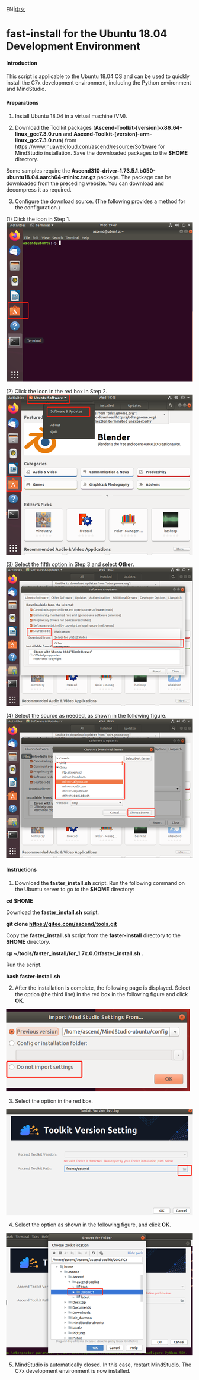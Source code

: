 EN|[中文](README.md)

# fast-install for the Ubuntu 18.04 Development Environment

#### Introduction

This script is applicable to the Ubuntu 18.04 OS and can be used to quickly install the C7x development environment, including the Python environment and MindStudio.
#### Preparations
1. Install Ubuntu 18.04 in a virtual machine (VM).

2. Download the Toolkit packages (**Ascend-Toolkit-[version]-x86_64-linux_gcc7.3.0.run** and **Ascend-Toolkit-[version]-arm-linux_gcc7.3.0.run**) from https://www.huaweicloud.com/ascend/resource/Software for MindStudio installation. Save the downloaded packages to the **$HOME** directory.

Some samples require the **Ascend310-driver-1.73.5.1.b050-ubuntu18.04.aarch64-minirc.tar.gz** package. The package can be downloaded from the preceding website. You can download and decompress it as required.

3. Configure the download source. (The following provides a method for the configuration.)

(1) Click the icon in Step 1.
![](img/pic1.png "Step 1")

(2) Click the icon in the red box in Step 2.
![](img/pic2.png "Step 1")

(3) Select the fifth option in Step 3 and select **Other**.
![](img/pic3.png "Step 1")

(4) Select the source as needed, as shown in the following figure. ![](img/pic4.png "Step 1")

#### Instructions

1. Download the **faster_install.sh** script. Run the following command on the Ubuntu server to go to the **$HOME** directory:

**cd $HOME**

Download the **faster_install.sh** script.

**git clone https://gitee.com/ascend/tools.git**

Copy the **faster_install.sh** script from the **faster-install** directory to the **$HOME** directory.

**cp ~/tools/faster_install/for_1.7x.0.0/faster_install.sh  .**

Run the script.

**bash faster-install.sh**

2. After the installation is complete, the following page is displayed. Select the option (the third line) in the red box in the following figure and click **OK**.

![](img/pic7.png "Page 1")

3. Select the option in the red box.

![](img/pic5.png "Page 2")

4. Select the option as shown in the following figure, and click **OK**.

![](img/pic6.png "Page 3")

5. MindStudio is automatically closed. In this case, restart MindStudio. The C7x development environment is now installed.